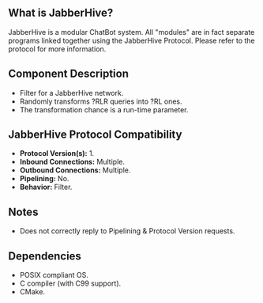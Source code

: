 ## What is JabberHive?
JabberHive is a modular ChatBot system. All "modules" are in fact separate
programs linked together using the JabberHive Protocol. Please refer to the
protocol for more information.

## Component Description
* Filter for a JabberHive network.
* Randomly transforms ?RLR queries into ?RL ones.
* The transformation chance is a run-time parameter.

## JabberHive Protocol Compatibility
* **Protocol Version(s):** 1.
* **Inbound Connections:** Multiple.
* **Outbound Connections:** Multiple.
* **Pipelining:** No.
* **Behavior:** Filter.

## Notes
* Does not correctly reply to Pipelining & Protocol Version requests.

## Dependencies
- POSIX compliant OS.
- C compiler (with C99 support).
- CMake.
